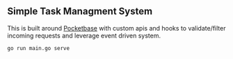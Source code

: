 ## Simple Task Managment System

This is built around [Pocketbase](https://pocketbase.io/) with custom apis and hooks to validate/filter incoming requests and leverage event driven system.

```sh
go run main.go serve
```
